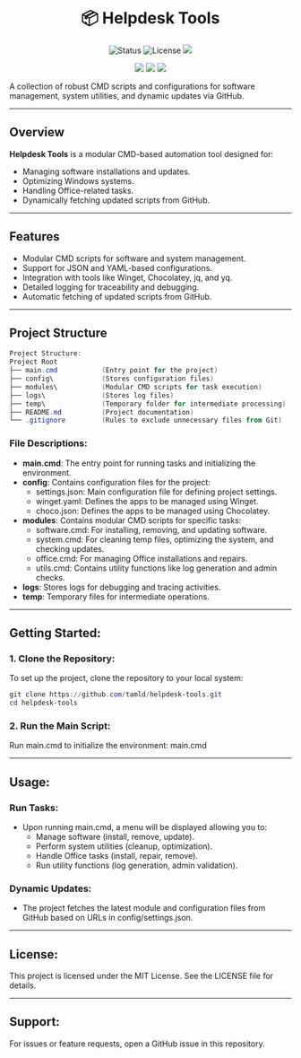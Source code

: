 <h1 align="center">📦 Helpdesk Tools</h1>

<p align="center">
  <img src="https://img.shields.io/badge/status-active-brightgreen" alt="Status">
  <img src="https://img.shields.io/badge/license-MIT-blue" alt="License">
  <img src="https://img.shields.io/github/downloads/helpdesk-tools/total.svg">
</p>
<p align="center">
  <img src="https://img.shields.io/github/forks/tamld/helpdesk-tools.svg">
  <img src="https://img.shields.io/github/stars/tamld/helpdesk-tools.svg">
  <img src="https://img.shields.io/github/followers/tamld.svg?style=social&label=Follow&maxAge=2592000">
</p>
A collection of robust CMD scripts and configurations for software management, system utilities, and dynamic updates via GitHub.

---

## **Overview**
**Helpdesk Tools** is a modular CMD-based automation tool designed for:
- Managing software installations and updates.
- Optimizing Windows systems.
- Handling Office-related tasks.
- Dynamically fetching updated scripts from GitHub.

---

## **Features**
- Modular CMD scripts for software and system management.
- Support for JSON and YAML-based configurations.
- Integration with tools like Winget, Chocolatey, jq, and yq.
- Detailed logging for traceability and debugging.
- Automatic fetching of updated scripts from GitHub.

---

## **Project Structure**

```powershell
Project Structure:
Project Root
├── main.cmd           (Entry point for the project)
├── config\            (Stores configuration files)
├── modules\           (Modular CMD scripts for task execution)
├── logs\              (Stores log files)
├── temp\              (Temporary folder for intermediate processing)
├── README.md          (Project documentation)
└── .gitignore         (Rules to exclude unnecessary files from Git)
```
### **File Descriptions:**
- **main.cmd**: The entry point for running tasks and initializing the environment.
- **config**\: Contains configuration files for the project:
  - settings.json: Main configuration file for defining project settings.
  - winget.yaml: Defines the apps to be managed using Winget.
  - choco.json: Defines the apps to be managed using Chocolatey.
- **modules**\: Contains modular CMD scripts for specific tasks:
  - software.cmd: For installing, removing, and updating software.
  - system.cmd: For cleaning temp files, optimizing the system, and checking updates.
  - office.cmd: For managing Office installations and repairs.
  - utils.cmd: Contains utility functions like log generation and admin checks.
- **logs**\: Stores logs for debugging and tracing activities.
- **temp**\: Temporary files for intermediate operations.

---

## **Getting Started:**

### 1. Clone the Repository:
To set up the project, clone the repository to your local system:

```powershell
git clone https://github.com/tamld/helpdesk-tools.git
cd helpdesk-tools
```
### 2. Run the Main Script:
Run main.cmd to initialize the environment:
main.cmd

---

## **Usage:**

### Run Tasks:
- Upon running main.cmd, a menu will be displayed allowing you to:
  - Manage software (install, remove, update).
  - Perform system utilities (cleanup, optimization).
  - Handle Office tasks (install, repair, remove).
  - Run utility functions (log generation, admin validation).

### Dynamic Updates:
- The project fetches the latest module and configuration files from GitHub based on URLs in config/settings.json.

---

## License:
This project is licensed under the MIT License. See the LICENSE file for details.

---

## Support:
For issues or feature requests, open a GitHub issue in this repository.
